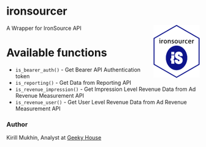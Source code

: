 # ironsourcer
A Wrapper for IronSource API <img src='https://raw.githubusercontent.com/muzerow/ironsourcer/main/inst/ironsourcer.png' align="right" height="139" /></a>

# Available functions

* `is_bearer_auth()` - Get Bearer API Authentication token
* `is_reporting()` - Get Data from Reporting API
* `is_revenue_impression()` - Get Impression Level Revenue Data from Ad Revenue Measurement API
* `is_revenue_user()` - Get User Level Revenue Data from Ad Revenue Measurement API

### Author

Kirill Mukhin, Analyst at [Geeky House](https://geeky.house/)
